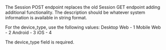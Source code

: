 The Session POST endpoint replaces the old Session GET endpoint adding additional functionality. The description
should be whatever system information is available in string format.

For the device_type, use the following values:
    Desktop Web - 1
    Mobile Web - 2
    Android - 3
    iOS - 4

The device_type field is required.